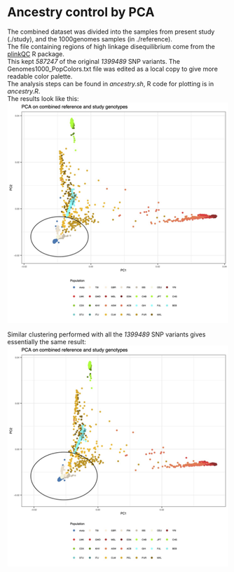 # Ancestry control by PCA
The combined dataset was divided into the samples from present study (./study), and the 1000genomes samples (in ./reference). <br>
The file containing regions of high linkage disequilibrium come from the [plinkQC](https://meyer-lab-cshl.github.io/plinkQC/articles/AncestryCheck.html) R package.<br>This kept *587247* of the original *1399489* SNP variants.
The Genomes1000_PopColors.txt file was edited as a local copy to give more readable color palette.<br>
The analysis steps can be found in *ancestry.sh*, R code for plotting is in *ancestry.R*.<br>
The results look like this:
![PCA plot](https://github.com/golikp/PolishGenome/blob/main/PCA_All/ancestry_1000G.jpg)<p>
Similar clustering performed with all the *1399489* SNP variants gives essentially the same result:
![PCA plot](https://github.com/golikp/PolishGenome/blob/main/PCA_All/ancestry_1000G_unpruned.jpg)<p>  
